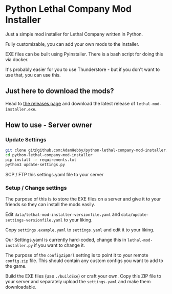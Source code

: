 # Python Lethal Company Mod Installer

Just a simple mod installer for Lethal Company written in Python.

Fully customizable, you can add your own mods to the installer.

EXE files can be built using PyInstaller. There is a bash script for doing this via docker.

It's probably easier for you to use Thunderstore - but if you don't want to use that, you can use this.

## Just here to download the mods?

Head to [the releases page](/releases) and download the latest release of `lethal-mod-installer.exe`.

## How to use - Server owner

### Update Settings
```bash
git clone git@github.com:AdamHebby/python-lethal-company-mod-installer.git
cd python-lethal-company-mod-installer
pip install -r requirements.txt
python3 update-settings.py
```

SCP / FTP this settings.yaml file to your server

### Setup / Change settings
The purpose of this is to store the EXE files on a server and give it to your friends so they can install the mods easily.

Edit `data/lethal-mod-installer-versionfile.yaml` and `data/update-settings-versionfile.yaml` to your liking.

Copy `settings.example.yaml` to `settings.yaml` and edit it to your liking.

Our Settings.yaml is currently hard-coded, change this in `lethal-mod-installer.py` if you want to change it.

The purpose of the `configZipUrl` setting is to point it to your remote `config.zip` file. This should contain any custom configs you want to add to the game.

Build the EXE files (use `./buildExe`) or craft your own. Copy this ZIP file to your server and separately upload the `settings.yaml` and make them downloadable.

